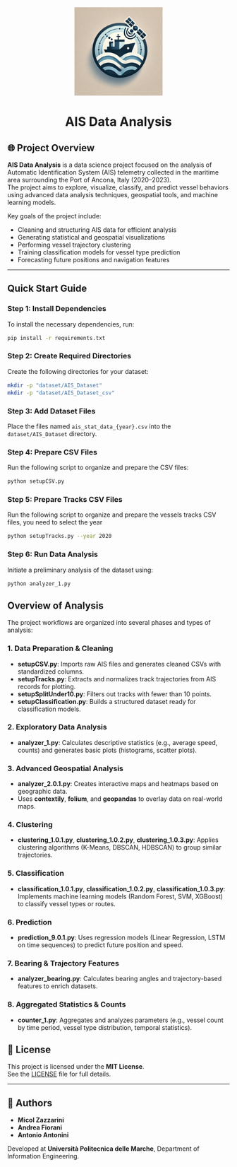 <div align="center"> 
  <img src="ais_logo.webp" alt="Logo AIS Data Analysis" width="200" height="200"/>
</div>

<h1 align="center">AIS Data Analysis</h1>

## 🌐 Project Overview

**AIS Data Analysis** is a data science project focused on the analysis of Automatic Identification System (AIS) telemetry collected in the maritime area surrounding the Port of Ancona, Italy (2020–2023).  
The project aims to explore, visualize, classify, and predict vessel behaviors using advanced data analysis techniques, geospatial tools, and machine learning models.

Key goals of the project include:
- Cleaning and structuring AIS data for efficient analysis
- Generating statistical and geospatial visualizations
- Performing vessel trajectory clustering
- Training classification models for vessel type prediction
- Forecasting future positions and navigation features

---

## Quick Start Guide

### Step 1: Install Dependencies

To install the necessary dependencies, run:

```bash
pip install -r requirements.txt
```

### Step 2: Create Required Directories

Create the following directories for your dataset:

```bash
mkdir -p "dataset/AIS_Dataset"
mkdir -p "dataset/AIS_Dataset_csv"
```

### Step 3: Add Dataset Files

Place the files named `ais_stat_data_{year}.csv` into the `dataset/AIS_Dataset` directory.

### Step 4: Prepare CSV Files

Run the following script to organize and prepare the CSV files:

```bash
python setupCSV.py
```

### Step 5: Prepare Tracks CSV Files

Run the following script to organize and prepare the vessels tracks CSV files, you need to select the year

```bash
python setupTracks.py --year 2020
```

### Step 6: Run Data Analysis

Initiate a preliminary analysis of the dataset using:

```bash
python analyzer_1.py
```

## Overview of Analysis

The project workflows are organized into several phases and types of analysis:

### 1. Data Preparation & Cleaning
- **setupCSV.py**: Imports raw AIS files and generates cleaned CSVs with standardized columns.
- **setupTracks.py**: Extracts and normalizes track trajectories from AIS records for plotting.
- **setupSplitUnder10.py**: Filters out tracks with fewer than 10 points.
- **setupClassification.py**: Builds a structured dataset ready for classification models.

### 2. Exploratory Data Analysis
- **analyzer_1.py**: Calculates descriptive statistics (e.g., average speed, counts) and generates basic plots (histograms, scatter plots).

### 3. Advanced Geospatial Analysis
- **analyzer_2.0.1.py**: Creates interactive maps and heatmaps based on geographic data.
- Uses **contextily**, **folium**, and **geopandas** to overlay data on real-world maps.

### 4. Clustering
- **clustering_1.0.1.py**, **clustering_1.0.2.py**, **clustering_1.0.3.py**: Applies clustering algorithms (K-Means, DBSCAN, HDBSCAN) to group similar trajectories.

### 5. Classification
- **classification_1.0.1.py**, **classification_1.0.2.py**, **classification_1.0.3.py**: Implements machine learning models (Random Forest, SVM, XGBoost) to classify vessel types or routes.

### 6. Prediction
- **prediction_9.0.1.py**: Uses regression models (Linear Regression, LSTM on time sequences) to predict future position and speed.

### 7. Bearing & Trajectory Features
- **analyzer_bearing.py**: Calculates bearing angles and trajectory-based features to enrich datasets.

### 8. Aggregated Statistics & Counts
- **counter_1.py**: Aggregates and analyzes parameters (e.g., vessel count by time period, vessel type distribution, temporal statistics).

## 📄 License

This project is licensed under the **MIT License**.  
See the [LICENSE](LICENSE) file for full details.

---

## 👥 Authors

- **Micol Zazzarini**  
- **Andrea Fiorani**  
- **Antonio Antonini**

Developed at **Università Politecnica delle Marche**, Department of Information Engineering.

